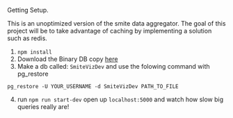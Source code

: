 Getting Setup.

This is an unoptimized version of the smite data aggregator. The goal of this project will be to take advantage of caching by implementing a solution such as redis.

1. `npm install`
2. Download the Binary DB copy [here](https://drive.google.com/drive/folders/10ByLSvkPJvaMr9OqiXBVPTPh6FpNkVTv?usp=sharing)
3. Make a db called: `SmiteVizDev` and use the folowing command with pg_restore
```
pg_restore -U YOUR_USERNAME -d SmiteVizDev PATH_TO_FILE
```
4. run `npm run start-dev` open up `localhost:5000` and watch how slow big queries really are!